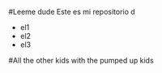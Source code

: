 #Leeme dude
Este es mi repositorio
d
* el1
* el2
* el3

#All the other kids 
with the pumped up kids
